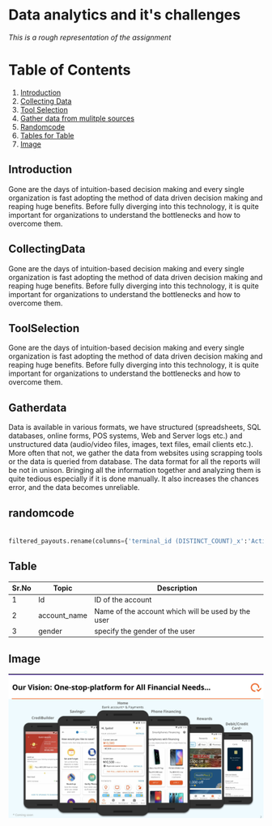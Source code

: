 # Data analytics and it's challenges

*This is a rough representation of the assignment*

# Table of Contents

1. [Introduction](#introduction)
2. [Collecting Data](#collectingdata)
3. [Tool Selection](#toolselection)
4. [Gather data from mulitple sources](Gatherdata)
7. [Randomcode](#randomcode)
8. [Tables for Table](#table)
9. [Image](#image)


## Introduction
Gone are the days of intuition-based decision making and every single organization is fast adopting the method of data driven decision making and reaping huge benefits. Before fully diverging into this technology, it is quite important for organizations to understand the bottlenecks and how to overcome them.

## CollectingData

Gone are the days of intuition-based decision making and every single organization is fast adopting the method of data driven decision making and reaping huge benefits. Before fully diverging into this technology, it is quite important for organizations to understand the bottlenecks and how to overcome them.

## ToolSelection

  Gone are the days of intuition-based decision making and every single organization is fast adopting the method of data driven decision making and reaping huge benefits. Before fully diverging into this technology, it is quite important for organizations to understand the bottlenecks and how to overcome them.

## Gatherdata

Data is available in various formats, we have structured (spreadsheets, SQL databases, online forms, POS systems, Web and Server logs etc.) and unstructured data (audio/video files, images, text files, email clients etc.). More often that not, we gather the data from websites using scrapping tools or the data is queried from database. The data format for all the reports will be not in unison. Bringing all the information together and analyzing them is quite tedious especially if it is done manually. It also increases the chances error, and the data becomes unreliable.


## randomcode

```python

filtered_payouts.rename(columns={'terminal_id (DISTINCT_COUNT)_x':'Active', 'terminal_id (DISTINCT_COUNT)_y':'Total Terminals', 'deposit (SUM)':'Deposits', 'Disbursment (SUM)':'Disbursements', 'pay_amt (SUM)':'Payouts'},errors='raise',inplace='True')
```

## Table

|Sr.No|Topic|Description|
|---|---|---|
|1    | Id   |  ID of the account |
|2   | account_name  |  Name of the account which will be used by the user |
|3   |gender    |  specify the gender of the user |

## Image

![Vision](Vision.png)
